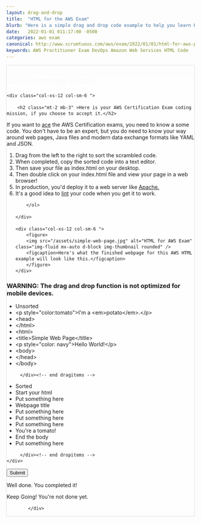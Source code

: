 ```yaml
---
layout: drag-and-drop
title:  "HTML for the AWS Exam"
blurb: "Here is a simple drag and drop code example to help you learn HTML for the AWS Certification exam."
date:   2022-01-01 011:17:00 -0500
categories: aws exam
canonical: http://www.scrumtuous.com/aws/exam/2022/01/01/html-for-aws-practitioner.html
keywords: AWS Practitioner Exam DevOps Amazon Web Services HTML Code
---
```

	
			
<div style="border: 1px solid #DEDEDE;" class="main col col-12 col-sm-12  col-md-12 col-lg-12 order-1 order-sm-1 order-lg-1 mb-3 mt-3">


<div class="quiz-wrapper mt-3 mb-3" style="background: #FEFEFE;">
<h2 style="color:#FAFAFA"><span class="section-title" >Code Challenge Details</span></h2>




<div class="row mt-3 mb-3">

	<div class="col-xs-12 col-sm-6 ">

		<h2 class="mt-2 mb-3" >Here is your AWS Certification Exam coding mission, if you choose to accept it.</h2>
<p class="mb-3 bt-4">If you want to <a href="https://aws.amazon.com/certification/">ace</a> the AWS Certification exams, you need to know a some code. You don't have to be an expert, but you do need to know your way around web pages, Java files and modern data exchange formats like YAML and JSON.</p>
		<ol class="section-ol">
		<li class="section-li"><i class="lni lni-checkmark"></i>Drag from the left to the right to sort the scrambled code.</li>
		<li class="section-li"><i class="lni lni-checkmark"></i>When completed, copy the sorted code into a text editor.</li>
		<li class="section-li"><i class="lni lni-checkmark"></i>Then save your file as index.html on your desktop.</li>
		<li class="section-li"><i class="lni lni-checkmark"></i>Then double click on your index.html file and view your page in a web browser!</li>
		<li class="section-li"><i class="lni lni-checkmark"></i>In production, you'd deploy it to a web server like <a href="https://sourceforge.net/projects/xampp/files/XAMPP%20Windows/8.1.1/xampp-windows-x64-8.1.1-2-VS16.zip/download">Apache.</a></li>
<li class="section-li"><i class="lni lni-checkmark"></i>It's a good idea to <a href="https://html-lint.com/">lint</a> your code when you get it to work.</li>
		
		
		</ol>	

	</div>

	<div class="col-xs-12 col-sm-6 ">
		<figure>
		<img src="/assets/simple-web-page.jpg" alt="HTML for AWS Exam" class="img-fluid mx-auto d-block img-thumbnail rounded" />
		<figcaption>Here's what the finished webpage for this AWS HTML example will look like this.</figcaption>
		</figure>
	</div>


</div>




<h3>WARNING: The drag and drop function is not optimized for mobile devices.</h3>
    <div class="row mt-3 mb-3">
	
<div class="col-xs-12 col-sm-6  dragitems">
		 
<div class="unsorted w-100">
	 
<ul class="options w-100 p-3">


<li class="title title-sorted">Unsorted</li>
<li class="option" data-target="7"><span class="option-data"> &lt;p style=&quot;color:tomato&quot;&gt;I'm a &lt;em&gt;potato&lt;/em&gt;.&lt;/p&gt;</span></li>
<li class="option" data-target="2"><span class="option-data">   &lt;head&gt;</span></li>		
<li class="option" data-target="9"><span class="option-data">&lt;/html&gt;</span></li>
<li class="option" data-target="1"><span class="option-data">&lt;html&gt;</span></li>
<li class="option" data-target="3"><span class="option-data">      &lt;title&gt;Simple Web Page&lt;/title&gt;</span></li>
<li class="option" data-target="6"><span class="option-data">      &lt;p style=&quot;color: navy&quot;&gt;Hello World!&lt;/p&gt;</span></li>
<li class="option" data-target="5"><span class="option-data">   &lt;body&gt;</span></li>
<li class="option" data-target="4"><span class="option-data">   &lt;/head&gt;</span></li>	
<li class="option" data-target="8"><span class="option-data">   &lt;/body&gt;</span></li>




</ul>

</div>		 
		 
		 </div><!-- end dragitems -->

<div class="col-xs-12 col-sm-6  border-solid border-green dropitems">
		 
<div class="answers w-100">
  

<ul class="options w-100 p-3">
<li class="title title-sorted">Sorted</li>
<li class="sink"><span class="target w-100" data-accept="1">Start your html</span></li>
<li class="sink"><span class="target w-100" data-accept="2">Put something here</span></li>
<li class="sink"><span class="target w-100" data-accept="3">Webpage title</span></li>
<li class="sink"><span class="target w-100" data-accept="4">Put something here</span></li>
<li class="sink"><span class="target w-100" data-accept="5">Put something here</span></li>
<li class="sink"><span class="target w-100" data-accept="6">Put something here</span></li>
<li class="sink"><span class="target w-100" data-accept="7">You're a tomato!</span></li>
<li class="sink"><span class="target w-100" data-accept="8">End the body</span></li>
<li class="sink"><span class="target w-100" data-accept="9">Put something here</span></li>
</ul>

</div>
		 
		 </div><!-- end dropitems -->
    </div>	
	
	
	


 <button type="submit" value="submit">Submit</button>
 <div class="lightbox-bg"></div>
 <div class="status confirm">
   <p>Well done. You completed it!</p>
 </div>
 <div class="status deny">
   <p>Keep Going! You're not done yet.</p>
 </div>
</div>






            </div>